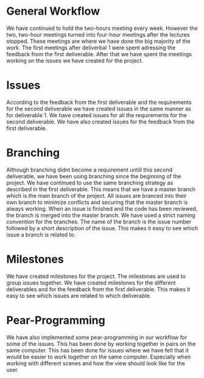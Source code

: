 # General Workflow
We have continued to hold the two-hours meeting every week. However the two, two-hour meetings turned into four-hour meetings after the lectures stopped. These meetings are where we have done the big majority of the work. The first meetings after deliverbal 1 were spent adressing the feedback from the first deliverable. After that we have spent the meetings working on the issues we have created for the project. 

# Issues
According to the feedback from the first deliverable and the requirements for the second deliverable we have created issues in the same manner as for deliverable 1. We have created issues for all the requirements for the second deliverable. We have also created issues for the feedback from the first deliverable. 

# Branching
Although branching didnt become a requirement untill this second deliverable, we have been using branching since the beginning of the project. We have continued to use the same branching strategy as described in the first deliverable. This means that we have a master branch which is the main branch of the project. All issues are branced into their own branch to minimize conflicts and securing that the master branch is always working. When an issue is finished and the code has been reviewed, the branch is merged into the master branch. We have used a strict naming convention for the branches. The name of the branch is the issue number followed by a short description of the issue. This makes it easy to see which issue a branch is related to.

# Milestones
We have created milestones for the project. The milestones are used to group issues together. We have created milestones for the different deliverables and for the feedback from the first deliverable. This makes it easy to see which issues are related to which deliverable.


# Pear-Programming
We have also implemented some pear-programming in our workflow for some of the issues. This has been done by working together in pairs on the same computer. This has been done for issues where we have felt that it would be easier to work together on the same computer. Especially when working with different scenes and how the view should look like for the user. 